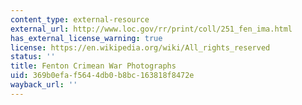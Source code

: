 ```yaml
---
content_type: external-resource
external_url: http://www.loc.gov/rr/print/coll/251_fen_ima.html
has_external_license_warning: true
license: https://en.wikipedia.org/wiki/All_rights_reserved
status: ''
title: Fenton Crimean War Photographs
uid: 369b0efa-f564-4db0-b8bc-163818f8472e
wayback_url: ''
---
```

